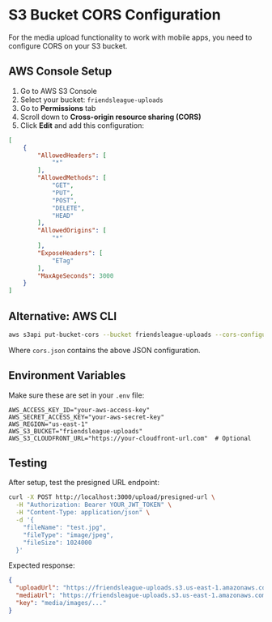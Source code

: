 # S3 Bucket CORS Configuration

For the media upload functionality to work with mobile apps, you need to configure CORS on your S3 bucket.

## AWS Console Setup

1. Go to AWS S3 Console
2. Select your bucket: `friendsleague-uploads`
3. Go to **Permissions** tab
4. Scroll down to **Cross-origin resource sharing (CORS)**
5. Click **Edit** and add this configuration:

```json
[
    {
        "AllowedHeaders": [
            "*"
        ],
        "AllowedMethods": [
            "GET",
            "PUT",
            "POST",
            "DELETE",
            "HEAD"
        ],
        "AllowedOrigins": [
            "*"
        ],
        "ExposeHeaders": [
            "ETag"
        ],
        "MaxAgeSeconds": 3000
    }
]
```

## Alternative: AWS CLI

```bash
aws s3api put-bucket-cors --bucket friendsleague-uploads --cors-configuration file://cors.json
```

Where `cors.json` contains the above JSON configuration.

## Environment Variables

Make sure these are set in your `.env` file:

```env
AWS_ACCESS_KEY_ID="your-aws-access-key"
AWS_SECRET_ACCESS_KEY="your-aws-secret-key"
AWS_REGION="us-east-1"
AWS_S3_BUCKET="friendsleague-uploads"
AWS_S3_CLOUDFRONT_URL="https://your-cloudfront-url.com"  # Optional
```

## Testing

After setup, test the presigned URL endpoint:

```bash
curl -X POST http://localhost:3000/upload/presigned-url \
  -H "Authorization: Bearer YOUR_JWT_TOKEN" \
  -H "Content-Type: application/json" \
  -d '{
    "fileName": "test.jpg",
    "fileType": "image/jpeg",
    "fileSize": 1024000
  }'
```

Expected response:
```json
{
  "uploadUrl": "https://friendsleague-uploads.s3.us-east-1.amazonaws.com/media/images/...",
  "mediaUrl": "https://friendsleague-uploads.s3.us-east-1.amazonaws.com/media/images/...",
  "key": "media/images/..."
}
```
